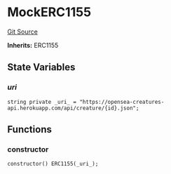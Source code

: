 # MockERC1155
[Git Source](https://github.com/Mill1995/VABDAO/blob/6b2692eb00242bb9bb0e30b4b8c33940feb51fa0/contracts/mocks/MockERC1155.sol)

**Inherits:**
ERC1155


## State Variables
### _uri_

```solidity
string private _uri_ = "https://opensea-creatures-api.herokuapp.com/api/creature/{id}.json";
```


## Functions
### constructor


```solidity
constructor() ERC1155(_uri_);
```

